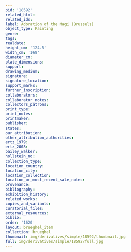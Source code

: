 ```yaml
---
pid: '18592'
related_html: 
related_ids: 
label: Adoration of the Magi (Brussels)
object_type: Painting
genre: 
tags: 
realdate: 
height_cm: '124.5'
width_cm: '168'
diameter_cm: 
plate_dimensions: 
support: 
drawing_medium: 
signature: 
signature_location: 
support_marks: 
further_inscription: 
collaborators: 
collaborator_notes: 
collectors_patrons: 
print_type: 
print_notes: 
printmaker: 
publisher: 
states: 
our_attribution: 
other_attribution_authorities: 
ertz_1979: 
ertz_2008: 
bailey_walker: 
hollstein_no: 
collection_type: 
location_country: 
location_city: 
location_collection: 
location_or_most_recent_sale_notes: 
provenance: 
bibliography: 
exhibition_history: 
related_works: 
copies_and_variants: 
curatorial_files: 
external_resources: 
biblio: 
order: '1620'
layout: brueghel_item
collection: brueghel
thumbnail: img/derivatives/simple/18592/thumbnail.jpg
full: img/derivatives/simple/18592/full.jpg
---
```

